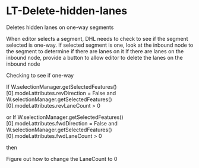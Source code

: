 # LT-Delete-hidden-lanes
Deletes hidden lanes on one-way segments

When editor selects a segment, DHL needs to check to see if the segment selected is one-way.
If selected segment is one, look at the inbound node to the segment to determine if there are lanes on it
If there are lanes on the inbound node, provide a button to allow editor to delete the lanes on the inbound node


Checking to see if one-way

If W.selectionManager.getSelectedFeatures()[0].model.attributes.revDirection = False
and 
W.selectionManager.getSelectedFeatures()[0].model.attributes.revLaneCount > 0

or 
If W.selectionManager.getSelectedFeatures()[0].model.attributes.fwdDirection = False
and 
W.selectionManager.getSelectedFeatures()[0].model.attributes.fwdLaneCount > 0

then

Figure out how to change the LaneCount to 0


